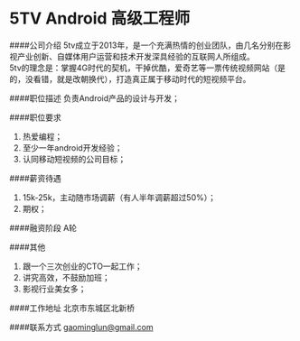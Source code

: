 5TV Android 高级工程师
==========

####公司介绍
5tv成立于2013年，是一个充满热情的创业团队，由几名分别在影视产业创新、自媒体用户运营和技术开发深具经验的互联网人所组成。   
5tv的理念是：掌握4G时代的契机，干掉优酷，爱奇艺等一票传统视频网站（是的，没看错，就是改朝换代），打造真正属于移动时代的短视频平台。

####职位描述
负责Android产品的设计与开发；

####职位要求 
1. 热爱编程； 
2. 至少一年android开发经验；
3. 认同移动短视频的公司目标；

####薪资待遇 
1. 15k-25k，主动随市场调薪（有人半年调薪超过50%）；
2. 期权；

####融资阶段
A轮

####其他
1. 跟一个三次创业的CTO一起工作；
2. 讲究高效，不鼓励加班；
3. 影视行业美女多；

####工作地址
北京市东城区北新桥

####联系方式
[gaominglun@gmail.com](mailto:gaominglun@gmail.com)
